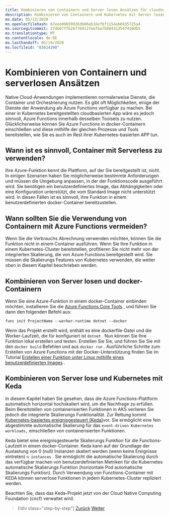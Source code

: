 ```yaml
---
title: Kombinieren von Containern und Server losen Ansätzen für cloudnative Dienste
description: Kombinieren von Containern und Kubernetes mit Server losen Ansätzen
ms.date: 05/13/2020
ms.openlocfilehash: 67eee89659026db06eb16ef6f1154ab6935725a4
ms.sourcegitcommit: 27db07ffb26f76912feefba7b884313547410db5
ms.translationtype: MT
ms.contentlocale: de-DE
ms.lasthandoff: 05/19/2020
ms.locfileid: "83614200"
---
```

# <a name="combining-containers-and-serverless-approaches"></a>Kombinieren von Containern und serverlosen Ansätzen

Native Cloud-Anwendungen implementieren normalerweise Dienste, die Container und Orchestrierung nutzen. Es gibt oft Möglichkeiten, einige der Dienste der Anwendung als Azure Functions verfügbar zu machen. Bei einer in Kubernetes bereitgestellten cloudbasierten App wäre es jedoch sinnvoll, Azure Functions innerhalb desselben Toolsets zu nutzen. Glücklicherweise können Sie Azure Functions in docker-Containern einschließen und diese mithilfe der gleichen Prozesse und Tools bereitstellen, wie Sie es auch im Rest ihrer Kubernetes-basierten APP tun.

## <a name="when-does-it-make-sense-to-use-containers-with-serverless"></a>Wann ist es sinnvoll, Container mit Serverless zu verwenden?

Ihre Azure-Funktion kennt die Plattform, auf der Sie bereitgestellt ist, nicht. In einigen Szenarien haben Sie möglicherweise bestimmte Anforderungen und müssen die Umgebung anpassen, in der der Funktionscode ausgeführt wird. Sie benötigen ein benutzerdefiniertes Image, das Abhängigkeiten oder eine Konfiguration unterstützt, die vom Standard Image nicht unterstützt wird. In diesen Fällen ist es sinnvoll, ihre Funktion in einem benutzerdefinierten docker-Container bereitzustellen.

## <a name="when-should-you-avoid-using-containers-with-azure-functions"></a>Wann sollten Sie die Verwendung von Containern mit Azure Functions vermeiden?

Wenn Sie die Verbrauchs Abrechnung verwenden möchten, können Sie die Funktion nicht in einem Container ausführen. Wenn Sie Ihre Funktion in einem Kubernetes-Cluster bereitstellen, profitieren Sie nicht mehr von der integrierten Skalierung, die von Azure Functions bereitgestellt wird. Sie müssen die Skalierungs Features von Kubernetes verwenden, die weiter oben in diesem Kapitel beschrieben werden.

## <a name="how-to-combine-serverless-and-docker-containers"></a>Kombinieren von Server losen und docker-Containern

Wenn Sie eine Azure-Funktion in einem docker-Container einbinden möchten, installieren Sie die [Azure Functions Core Tools](https://github.com/Azure/azure-functions-core-tools) , und führen Sie dann den folgenden Befehl aus:

```console
func init ProjectName --worker-runtime dotnet --docker
```

Wenn das Projekt erstellt wird, enthält es eine dockerfile-Datei und die Worker-Laufzeit, die für konfiguriert ist `dotnet` . Nun können Sie Ihre Funktion lokal erstellen und testen. Erstellen Sie Sie, und führen Sie Sie mit den `docker build` Befehlen und aus `docker run` . Ausführliche Schritte zum Erstellen von Azure Functions mit der Docker-Unterstützung finden Sie im Tutorial [Erstellen einer Funktion unter Linux mithilfe eines benutzerdefinierten Images](https://docs.microsoft.com/azure/azure-functions/functions-create-function-linux-custom-image) .

## <a name="how-to-combine-serverless-and-kubernetes-with-keda"></a>Kombinieren von Server lose und Kubernetes mit Keda

In diesem Kapitel haben Sie gesehen, dass die Azure Functions-Plattform automatisch horizontal hochskaliert wird, um die Nachfrage zu erfüllen. Beim Bereitstellen von containerisierten Funktionen in AKS verlieren Sie jedoch die integrierte Skalierungs Funktionalität. Zur Rettung kommt [Kubernetes-basiertes ereignisgesteuert (Keda)](https://docs.microsoft.com/azure/azure-functions/functions-kubernetes-keda)vor. Sie ermöglicht eine fein abgestimmte automatische Skalierung für das `event-driven Kubernetes workloads,` einschließen von containerisierten Funktionen.

Keda bietet eine ereignisgesteuerte Skalierungs Funktion für die Functions-Laufzeit in einem docker-Container. Keda kann auf der Grundlage der Auslastung von 0 (null) Instanzen skaliert werden (wenn keine Ereignisse eintreten) `n instances` . Sie ermöglicht die automatische Skalierung durch das verfügbar machen von benutzerdefinierten Metriken für die Kubernetes automatische Skalierungs Funktion (horizontale Pod automatische Skalierungs Funktion). Durch Verwendung von Functions-Container mit KEDA können serverlose Funktionen in jedem Kubernetes-Cluster repliziert werden.

Beachten Sie, dass das Keda-Projekt jetzt von der Cloud Native Computing Foundation (cncf) verwaltet wird.

>[!div class="step-by-step"]
>[Zurück](leverage-serverless-functions.md)
>[Weiter](deploy-containers-azure.md)
